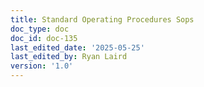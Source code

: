 ```yaml
---
title: Standard Operating Procedures Sops
doc_type: doc
doc_id: doc-135
last_edited_date: '2025-05-25'
last_edited_by: Ryan Laird
version: '1.0'
---
```



